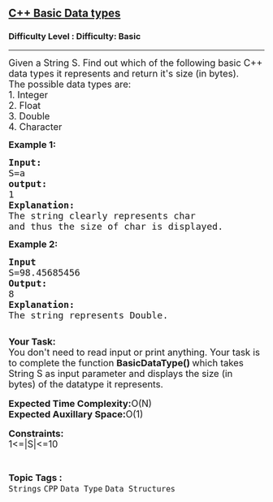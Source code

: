<h2><a href="https://www.geeksforgeeks.org/problems/c-basic-data-types3128/1?page=1&category=CPP&sortBy=difficulty">C++ Basic Data types</a></h2><h3>Difficulty Level : Difficulty: Basic</h3><hr><div class="problems_problem_content__Xm_eO"><p><span style="font-size: 18px;">Given a String S. Find out which of the following basic C++ data types it represents and return it's size (in bytes).<br>The possible data types are:<br>1. Integer<br>2. Float<br>3. Double<br>4. Character</span></p>
<p><strong><span style="font-size: 18px;">Example 1:</span></strong></p>
<pre><span style="font-size: 18px;"><strong>Input:</strong>
S=a
<strong>output:
</strong>1
<strong>Explanation:
</strong>The string clearly represents char 
and thus the size of char is displayed.</span></pre>
<p><strong><span style="font-size: 18px;">Example 2:</span></strong></p>
<pre><span style="font-size: 18px;"><strong>Input</strong>
S=98.45685456
<strong>Output:</strong> 
8
<strong>Explanation:
</strong>The string represents Double.</span>
</pre>
<p><br><span style="font-size: 18px;"><strong>Your Task:&nbsp;&nbsp;</strong><br>You don't need to read input or print anything. Your task is to complete the function <strong>BasicDataType() </strong>which takes String S as input parameter and displays the size (in bytes)&nbsp;of the datatype it represents.&nbsp;</span><br><br><span style="font-size: 18px;"><strong>Expected Time Complexity:</strong>O(N)<br><strong>Expected Auxillary Space:</strong>O(1)</span><br><br><span style="font-size: 18px;"><strong>Constraints:</strong><br>1&lt;=|S|&lt;=10</span></p></div><br><p><span style=font-size:18px><strong>Topic Tags : </strong><br><code>Strings</code>&nbsp;<code>CPP</code>&nbsp;<code>Data Type</code>&nbsp;<code>Data Structures</code>&nbsp;